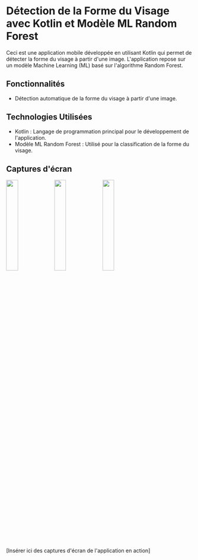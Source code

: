 # Détection de la Forme du Visage avec Kotlin et Modèle ML Random Forest

Ceci est une application mobile développée en utilisant Kotlin qui permet de détecter la forme du visage à partir d'une image. L'application repose sur un modèle Machine Learning (ML) basé sur l'algorithme Random Forest.

## Fonctionnalités

- Détection automatique de la forme du visage à partir d'une image.


## Technologies Utilisées

- Kotlin : Langage de programmation principal pour le développement de l'application.
- Modèle ML Random Forest : Utilisé pour la classification de la forme du visage.


## Captures d'écran
<img src="https://github.com/ahmedzer/FaceShapeApp/assets/44112452/a79e75ce-3246-4648-8290-3f1121b12c07" width=25% height=25%>
<img src="https://github.com/ahmedzer/FaceShapeApp/assets/44112452/b0baed68-a74a-4d1d-b3da-61be12628a60" width=25% height=25%>
<img src="https://github.com/ahmedzer/FaceShapeApp/assets/44112452/fac1bed8-8a25-4bff-9991-2682d09cc31a7" width=25% height=25%>

[Insérer ici des captures d'écran de l'application en action]


